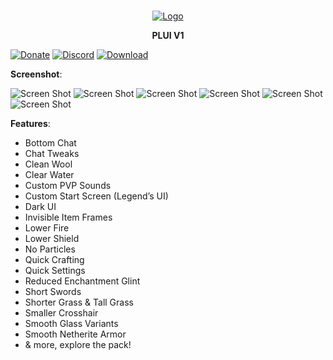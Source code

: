 <br/>
<p align="center">
  <a href="https://github.com/artsvn/PocketLoki">
    <img src="https://static1.textcraft.net/data1/b/4/b470a313d4b5040567f714a8975057ed5fa925c8da39a3ee5e6b4b0d3255bfef95601890afd80709da39a3ee5e6b4b0d3255bfef95601890afd8070975f6a90f68302a925908dbbefd0a80c0.png" alt="Logo">
  </a>
  <b><p align="center">PLUI V1</p></b>
</p>

[![Donate](https://img.shields.io/badge/DONATE-COFFEE-A6C1DF)](https://lokibot.site/donate) 
[![Discord](https://img.shields.io/badge/DISCORD-SERVER-A8AAD0)](https://discord.gg/R89XUt7uMa) 
[![Download](https://img.shields.io/badge/DOWNLOAD-PLUI-ABD4C2)](https://link-target.net/640073/plui-v11)

**Screenshot**:

![Screen Shot](https://github.com/artsvn/pocketloki/blob/loki/PLUI%20V1/.ss/Screenshot_20230416_041333.jpg)
![Screen Shot](https://github.com/artsvn/pocketloki/blob/loki/PLUI%20V1/.ss/Screenshot_20230416_041356.jpg)
![Screen Shot](https://github.com/artsvn/pocketloki/blob/loki/PLUI%20V1/.ss/Screenshot_20230416_041547.jpg)
![Screen Shot](https://github.com/artsvn/pocketloki/blob/loki/PLUI%20V1/.ss/Screenshot_20230416_041632.jpg)
![Screen Shot](https://github.com/artsvn/pocketloki/blob/loki/PLUI%20V1/.ss/Screenshot_20230416_041639.jpg)
![Screen Shot](https://github.com/artsvn/pocketloki/blob/loki/PLUI%20V1/.ss/Screenshot_20230416_041804.jpg)

**Features**:
* Bottom Chat
* Chat Tweaks
* Clean Wool
* Clear Water
* Custom PVP Sounds
* Custom Start Screen (Legend’s UI)
* Dark UI
* Invisible Item Frames
* Lower Fire
* Lower Shield
* No Particles
* Quick Crafting
* Quick Settings
* Reduced Enchantment Glint
* Short Swords
* Shorter Grass & Tall Grass
* Smaller Crosshair
* Smooth Glass Variants
* Smooth Netherite Armor
* & more, explore the pack!
